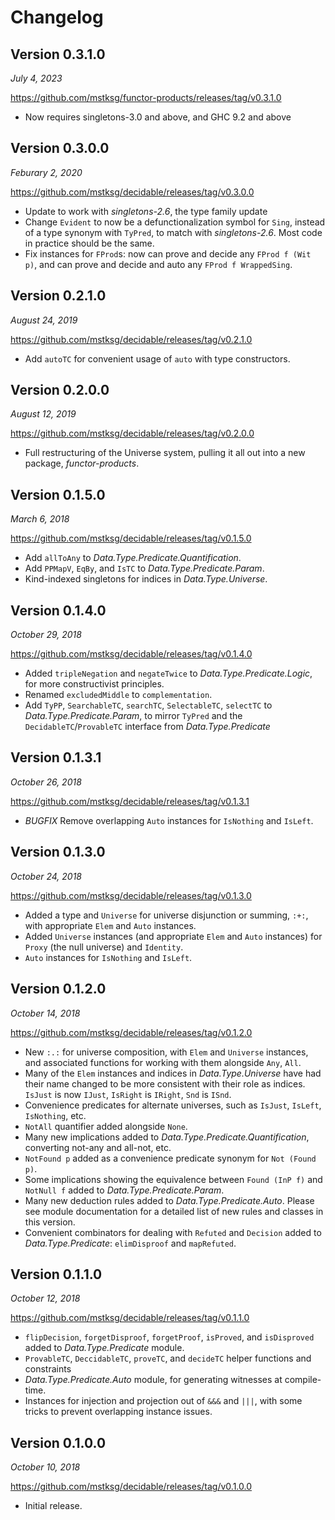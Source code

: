 Changelog
=========

Version 0.3.1.0
---------------

*July 4, 2023*

<https://github.com/mstksg/functor-products/releases/tag/v0.3.1.0>

*   Now requires singletons-3.0 and above, and GHC 9.2 and above

Version 0.3.0.0
---------------

*Feburary 2, 2020*

<https://github.com/mstksg/decidable/releases/tag/v0.3.0.0>

*   Update to work with *singletons-2.6*, the type family update
*   Change `Evident` to now be a defunctionalization symbol for `Sing`, instead
    of a type synonym with `TyPred`, to match with *singletons-2.6*.  Most code
    in practice should be the same.
*   Fix instances for `FProd`s: now can prove and decide any `FProd f (Wit p)`,
    and can prove and decide and auto any `FProd f WrappedSing`.

Version 0.2.1.0
---------------

*August 24, 2019*

<https://github.com/mstksg/decidable/releases/tag/v0.2.1.0>

*   Add `autoTC` for convenient usage of `auto` with type constructors.

Version 0.2.0.0
---------------

*August 12, 2019*

<https://github.com/mstksg/decidable/releases/tag/v0.2.0.0>

*   Full restructuring of the Universe system, pulling it all out into a new
    package, *functor-products*.

Version 0.1.5.0
---------------

*March 6, 2018*

<https://github.com/mstksg/decidable/releases/tag/v0.1.5.0>

*   Add `allToAny` to *Data.Type.Predicate.Quantification*.
*   Add `PPMapV`, `EqBy`, and `IsTC` to *Data.Type.Predicate.Param*.
*   Kind-indexed singletons for indices in *Data.Type.Universe*.

Version 0.1.4.0
---------------

*October 29, 2018*

<https://github.com/mstksg/decidable/releases/tag/v0.1.4.0>

*   Added `tripleNegation` and `negateTwice` to *Data.Type.Predicate.Logic*,
    for more constructivist principles.
*   Renamed `excludedMiddle` to `complementation`.
*   Add `TyPP`, `SearchableTC`, `searchTC`, `SelectableTC`, `selectTC` to
    *Data.Type.Predicate.Param*, to mirror `TyPred` and the
    `DecidableTC`/`ProvableTC` interface from *Data.Type.Predicate*

Version 0.1.3.1
---------------

*October 26, 2018*

<https://github.com/mstksg/decidable/releases/tag/v0.1.3.1>

*   *BUGFIX* Remove overlapping `Auto` instances for `IsNothing` and `IsLeft`.

Version 0.1.3.0
---------------

*October 24, 2018*

<https://github.com/mstksg/decidable/releases/tag/v0.1.3.0>

*   Added a type and `Universe` for universe disjunction or summing, `:+:`,
    with appropriate `Elem` and `Auto` instances.
*   Added `Universe` instances (and appropriate `Elem` and `Auto` instances)
    for `Proxy` (the null universe) and `Identity`.
*   `Auto` instances for `IsNothing` and `IsLeft`.


Version 0.1.2.0
---------------

*October 14, 2018*

<https://github.com/mstksg/decidable/releases/tag/v0.1.2.0>

*   New `:.:` for universe composition, with `Elem` and `Universe` instances,
    and associated functions for working with them alongside `Any`, `All`.
*   Many of the `Elem` instances and indices in *Data.Type.Universe* have had
    their name changed to be more consistent with their role as indices.
    `IsJust` is now `IJust`, `IsRight` is `IRight`, `Snd` is `ISnd`.
*   Convenience predicates for alternate universes, such as `IsJust`, `IsLeft`,
    `IsNothing`, etc.
*   `NotAll` quantifier added alongside `None`.
*   Many new implications added to *Data.Type.Predicate.Quantification*,
    converting not-any and all-not, etc.
*   `NotFound p` added as a convenience predicate synonym for `Not (Found p)`.
*   Some implications showing the equivalence between `Found (InP f)` and
    `NotNull f` added to *Data.Type.Predicate.Param*.
*   Many new deduction rules added to *Data.Type.Predicate.Auto*.  Please see
    module documentation for a detailed list of new rules and classes in this
    version.
*   Convenient combinators for dealing with `Refuted` and `Decision` added to
    *Data.Type.Predicate*: `elimDisproof` and `mapRefuted`.


Version 0.1.1.0
---------------

*October 12, 2018*

<https://github.com/mstksg/decidable/releases/tag/v0.1.1.0>

*   `flipDecision`, `forgetDisproof`, `forgetProof`, `isProved`, and
    `isDisproved` added to *Data.Type.Predicate* module.
*   `ProvableTC`, `DeccidableTC`, `proveTC`, and `decideTC` helper functions
    and constraints
*   *Data.Type.Predicate.Auto* module, for generating witnesses at
    compile-time.
*   Instances for injection and projection out of `&&&` and `|||`, with some
    tricks to prevent overlapping instance issues.

Version 0.1.0.0
---------------

*October 10, 2018*

<https://github.com/mstksg/decidable/releases/tag/v0.1.0.0>

*   Initial release.

